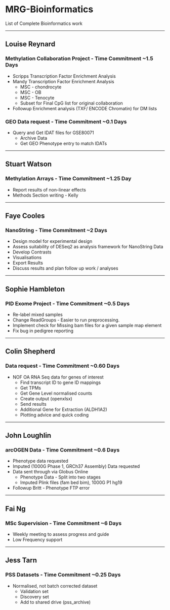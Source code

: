 # MRG-Bioinformatics
List of Complete Bioinformatics work

---

## Louise Reynard
### Methylation Collaboration Project - Time Commitment ~1.5 Days
* Scripps Transcription Factor Enrichment Analysis
* Mandy Transcription Factor Enrichment Analysis
  * MSC - chondrocyte
  * MSC - OB
  * MSC - Tenocyte
  * Subset for Final CpG list for original collaboration
* Followup Enrichment analysis (TXF/ ENCODE Chromatin) for DM lists

### GEO Data request - Time Commitment ~0.1 Days
* Query and Get IDAT files for GSE80071
  * Archive Data
  * Get GEO Phenotype entry to match IDATs

---

## Stuart Watson
### Methylation Arrays - Time Commitment ~1.25 Day
* Report results of non-linear effects
* Methods Section writing - Kelly

---

## Faye Cooles
### NanoString - Time Commitment ~2 Days
* Design model for experimental design
* Assess suitability of DESeq2 as analysis framework for NanoString Data
* Develop Contrasts
* Visualisations
* Export Results
* Discuss results and plan follow up work / analyses

---

## Sophie Hambleton
### PID Exome Project - Time Commitment ~0.5 Days
* Re-label mixed samples
* Change ReadGroups - Easier to run preprocessing.
* Implement check for Missing bam files for a given sample map element
* Fix bug in pedigree reporting

---

## Colin Shepherd
### Data request - Time Commitment ~0.60 Days
* NOF OA RNA Seq data for genes of interest
  * Find transcript ID to gene ID mappings
  * Get TPMs
  * Get Gene Level normalised counts
  * Create output (openxlsx)
  * Send results
  * Additional Gene for Extraction (ALDH1A2)
  * Plotting advice and quick coding

---

## John Loughlin
### arcOGEN Data - Time Commitment ~0.6 Days
* Phenotype data requested
* Imputed (1000G Phase 1, GRCh37 Assembly) Data requested
* Data sent through via Globus Online
  * Phenotype Data - Split into two stages
  * Imputed Plink files (fam bed bim), 1000G P1 hg19
* Followup Britt - Phenotype FTP error

---

## Fai Ng
### MSc Supervision - Time Commitment ~6 Days
* Weekly meeting to assess progress and guide
* Low Frequency support

---

## Jess Tarn
### PSS Datasets - Time Commitment ~0.25 Days
* Normalised, not batch corrected dataset
  * Validation set
  * Discovery set
  * Add to shared drive (pss_archive)
